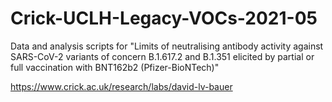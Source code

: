 # Crick-UCLH-Legacy-VOCs-2021-05
Data and analysis scripts for "Limits of neutralising antibody activity against SARS-CoV-2 variants of concern B.1.617.2 and B.1.351 elicited by partial or full vaccination with BNT162b2 (Pfizer-BioNTech)"

https://www.crick.ac.uk/research/labs/david-lv-bauer
